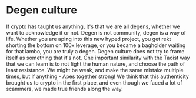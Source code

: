 # Degen culture

If crypto has taught us anything, it's that we are all degens, whether we want to acknowledge it or not. Degen is not community, degen is a way of life. Whether you are aping into this new hyped project, you get rekt shorting the bottom on 100x leverage, or you became a bagholder waiting for that lambo, you are truly a degen. Degen culture does not try to frame itself as something that it's not. One important similarity with the Taoist way that we can learn is to not fight the human nature, and choose the path of least resistance. We might be weak, and make the same mistake multiple times, but if anything - Apes together strong! We think that this authenticity brought us to crypto in the first place, and even though we faced a lot of scammers, we made true friends along the way.&#x20;

